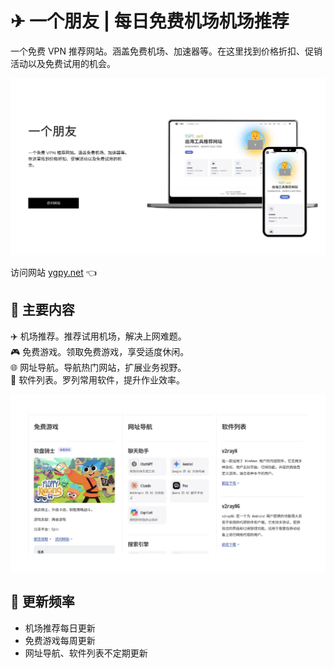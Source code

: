 # ✈ 一个朋友 | 每日免费机场机场推荐

一个免费 VPN 推荐网站。涵盖免费机场、加速器等。在这里找到价格折扣、促销活动以及免费试用的机会。

![一个免费 VPN 推荐网站](ygpy_net.webp)

访问网站 [ygpy.net](https://ygpy.net/) 👈

## 📄 主要内容

✈️ 机场推荐。推荐试用机场，解决上网难题。  
🎮 免费游戏。领取免费游戏，享受适度休闲。  
🌐 网址导航。导航热门网站，扩展业务视野。  
💾 软件列表。罗列常用软件，提升作业效率。  

![出海工具推荐网站](ygpy.webp)

## 🔄 更新频率

- 机场推荐每日更新
- 免费游戏每周更新
- 网址导航、软件列表不定期更新
